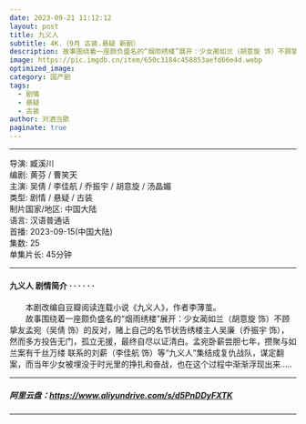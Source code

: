 ```yaml
---
date: 2023-09-21 11:12:12
layout: post
title: 九义人
subtitle: 4K.（9月 古装.悬疑 新剧）
description: 故事围绕着一座颇负盛名的“烟雨绣楼”展开：少女蔺如兰（胡意旋 饰）不顾挚友孟宛（吴倩 饰）的反对，赌上自己的名节状告绣楼主人吴廉（乔振宇 饰），然而多方投告无门，孤立无援，最终自尽以证清白...
image: https://pic.imgdb.cn/item/650c3184c458853aefd66e4d.webp
optimized_image: 
category: 国产剧
tags:
  - 剧情
  - 悬疑
  - 古装
author: 对酒当歌
paginate: true
---
```



---

导演: 臧溪川  
编剧: 黄芬 / 曹笑天  
主演: 吴倩 / 李佳航 / 乔振宇 / 胡意旋 / 汤晶媚  
类型: 剧情 / 悬疑 / 古装  
制片国家/地区: 中国大陆  
语言: 汉语普通话  
首播: 2023-09-15(中国大陆)  
集数: 25  
单集片长: 45分钟  

---

#### 九义人 剧情简介 · · · · · ·

　　本剧改编自豆瓣阅读连载小说《九义人》，作者李薄茧。  
　　故事围绕着一座颇负盛名的“烟雨绣楼”展开：少女蔺如兰（胡意旋 饰）不顾挚友孟宛（吴倩 饰）的反对，赌上自己的名节状告绣楼主人吴廉（乔振宇 饰），然而多方投告无门，孤立无援，最终自尽以证清白。孟宛卧薪尝胆七年，攒聚与如兰案有千丝万缕 联系的刘薪（李佳航 饰）等“九义人”集结成复仇战队，谋定翻案，而当年少女被埋没于时光里的挣扎和奋战，也在这个过程中渐渐浮现出来.....  

---

##### 阿里云盘：<https://www.aliyundrive.com/s/d5PnDDyFXTK>

---
